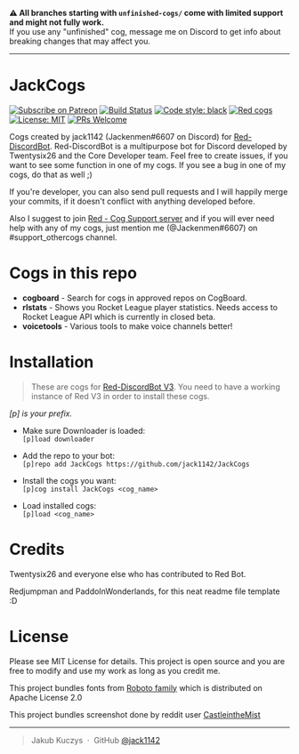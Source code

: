 **⚠️ All branches starting with `unfinished-cogs/` come with limited support and might not fully work.**<br>
If you use any "unfinished" cog, message me on Discord to get info about breaking changes that may affect you.

---

# JackCogs

[![Subscribe on Patreon](https://img.shields.io/badge/Support%20me%20on-Patreon-orange.svg?logo=patreon)](https://www.patreon.com/Jackenmen)
[![Build Status](https://travis-ci.com/jack1142/JackCogs.svg?branch=wip/cleaning-code-v3)](https://travis-ci.com/jack1142/JackCogs/branches)
[![Code style: black](https://img.shields.io/badge/code%20style-black-000000.svg)](https://github.com/ambv/black)
[![Red cogs](https://img.shields.io/badge/Red--DiscordBot-cogs-red.svg)](https://github.com/Cog-Creators/Red-DiscordBot/tree/V3/develop)
[![License: MIT](https://img.shields.io/badge/License-MIT-yellow.svg)](https://opensource.org/licenses/MIT)
[![PRs Welcome](https://img.shields.io/badge/PRs-welcome-brightgreen.svg)](http://makeapullrequest.com)

Cogs created by jack1142 (Jackenmen#6607 on Discord) for [Red-DiscordBot](https://github.com/Cog-Creators/Red-DiscordBot). Red-DiscordBot is a multipurpose bot for Discord developed by Twentysix26 and the Core Developer team. Feel free to create issues, if you want to see some function in one of my cogs. If you see a bug in one of my cogs, do that as well ;)

If you're developer, you can also send pull requests and I will happily merge your commits, if it doesn't conflict with anything developed before.

Also I suggest to join [Red - Cog Support server](https://discord.gg/GET4DVk) and if you will ever need help with any of my cogs, just mention me (@Jackenmen#6607) on #support_othercogs channel.

# Cogs in this repo

* **cogboard** - Search for cogs in approved repos on CogBoard.
* **rlstats** - Shows you Rocket League player statistics. Needs access to Rocket League API which is currently in closed beta.
* **voicetools** - Various tools to make voice channels better!

# Installation

> These are cogs for [Red-DiscordBot V3](https://github.com/Cog-Creators/Red-DiscordBot/tree/V3/develop).
You need to have a working instance of Red V3 in order to install these cogs.

*[p] is your prefix.*

* Make sure Downloader is loaded:<br>
  `[p]load downloader`

* Add the repo to your bot:<br>
  `[p]repo add JackCogs https://github.com/jack1142/JackCogs`

* Install the cogs you want:<br>
  `[p]cog install JackCogs <cog_name>`

* Load installed cogs:<br>
  ``[p]load <cog_name>``

# Credits

Twentysix26 and everyone else who has contributed to Red Bot.

Redjumpman and PaddoInWonderlands, for this neat readme file template :D

# License

Please see MIT License for details. This project is open source and you are free to modify and use my work as long as you credit me.

This project bundles fonts from [Roboto family](https://fonts.google.com/specimen/Roboto) which is distributed on Apache License 2.0

This project bundles screenshot done by reddit user [CastleintheMist](https://www.reddit.com/user/CastleintheMist/)

---

> Jakub Kuczys &nbsp;&middot;&nbsp;
> GitHub [@jack1142](https://github.com/jack1142)
